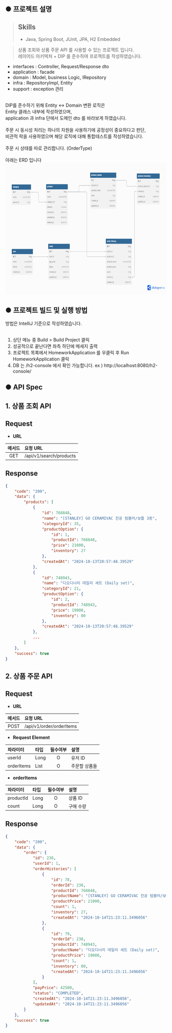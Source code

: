 


## ● 프로젝트 설명
> ## Skills  <br/>
> - Java, Spring Boot, JUnit, JPA, H2 Embedded

>상품 조회와 상품 주문 API 를 사용할 수 있는 프로젝트 입니다.   
레이어드 아키텍처 + DIP 를 준수하여 프로젝트를 작성하였습니다.   

- interfaces : Controller, Request/Response dto
- application : facade
- domain : Model, business Logic, IRepository
- infra : RepositoryImpl, Entity
- support : exception 관리

<br/>
DIP를 준수하기 위해 Entity <-> Domain 변환 로직은 <br/>
Entity 클래스 내부에 작성하였으며, <br/>
application 과 infra 단에서 도메인 dto 를 바라보게 하였습니다.
<br/>
<br/>
주문 시 동시성 처리는 하나의 자원을 사용하기에 공정성이 중요하다고 판단, <br/>
비관적 락을 사용하였으며 해당 로직에 대해 통합테스트를 작성하였습니다. <br/>

<br/>
주문 시 상태를 따로 관리합니다. (OrderType) <br/>

<br/>
아래는 ERD 입니다
<img src="./assets/erd.png" width="1508" height="410"/>


## ● 프로젝트 빌드 및 실행 방법
방법은 IntelliJ 기준으로 작성하였습니다.<br/>
<br/>
1. 상단 메뉴 중 Build > Build Project 클릭
2. 성공적으로 끝난다면 좌측 하단에 메세지 출력
3. 프로젝트 목록에서 HomeworkApplication 를 우클릭 후 Run HomeworkApplication 클릭
4. DB 는 /h2-console 에서 확인 가능합니다.
ex ) http://localhost:8080/h2-console/

## ● API Spec

**1. 상품 조회 API**
----
## Request
* **URL**

| 메서드 | 요청 URL                  |
|:---:|:------------------------|
| GET | /api/v1/search/products |

## Response
```json
{
    "code": "200",
    "data": {
        "products": [
            {
                "id": 768848,
                "name": "[STANLEY] GO CERAMIVAC 진공 텀블러/보틀 3종",
                "categoryId": 35,
                "productOption": {
                    "id": 1,
                    "productId": 768848,
                    "price": 21000,
                    "inventory": 27
                },
                "createdAt": "2024-10-13T20:57:48.39529"
            },
            {
                "id": 748943,
                "name": "디오디너리 데일리 세트 (Daily set)",
                "categoryId": 21,
                "productOption": {
                    "id": 2,
                    "productId": 748943,
                    "price": 19000,
                    "inventory": 80
                },
                "createdAt": "2024-10-13T20:57:48.39529"
            },
            ...
        ]
    },
    "success": true
}
```

**2. 상품 주문 API**
----
## Request
* **URL**

| 메서드  | 요청 URL               |
|:----:|:--------------|
| POST | /api/v1/order/orderItems |


* **Request Element**

| 파라미터       | 타입   | 필수여부 | 설명      |
|:-----------|:-----|:----:|:--------|
| userId     | Long |  O   | 유저 ID   |
| orderItems | List |  O   | 주문할 상품들 |

* **orderItems**

| 파라미터      | 타입     | 필수여부 | 설명    |
|:----------|:-------|:----:|:------|
| productId | Long   |  O   | 상품 ID |
| count     | Long |  O   | 구매 수량 |

## Response
```json
{
    "code": "200",
    "data": {
        "order": {
            "id": 238,
            "userId": 1,
            "orderHistories": [
                {
                    "id": 78,
                    "orderId": 238,
                    "productId": 768848,
                    "productName": "[STANLEY] GO CERAMIVAC 진공 텀블러/보틀 3종",
                    "productPrice": 21000,
                    "count": 1,
                    "inventory": 27,
                    "createdAt": "2024-10-14T21:23:11.3496056"
                },
                {
                    "id": 79,
                    "orderId": 238,
                    "productId": 748943,
                    "productName": "디오디너리 데일리 세트 (Daily set)",
                    "productPrice": 19000,
                    "count": 1,
                    "inventory": 80,
                    "createdAt": "2024-10-14T21:23:11.3496056"
                }
            ],
            "payPrice": 42500,
            "status": "COMPLETED",
            "createdAt": "2024-10-14T21:23:11.3496056",
            "updatedAt": "2024-10-14T21:23:11.3496056"
        }
    },
    "success": true
}
```